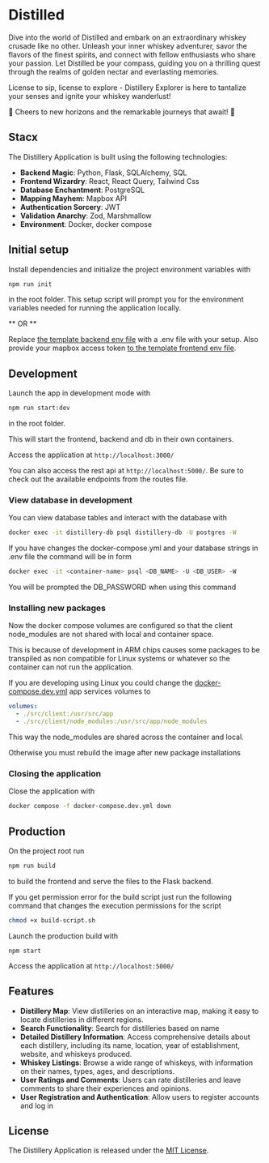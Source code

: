 # Distilled

Dive into the world of Distilled and embark on an extraordinary whiskey crusade like no other. Unleash your inner whiskey adventurer, savor the flavors of the finest spirits, and connect with fellow enthusiasts who share your passion. Let Distilled be your compass, guiding you on a thrilling quest through the realms of golden nectar and everlasting memories.

License to sip, license to explore - Distillery Explorer is here to tantalize your senses and ignite your whiskey wanderlust!

🥃 Cheers to new horizons and the remarkable journeys that await! 🥃

## Stacx

The Distillery Application is built using the following technologies:

- **Backend Magic**: Python, Flask, SQLAlchemy, SQL
- **Frontend Wizardry**: React, React Query, Tailwind Css
- **Database Enchantment**: PostgreSQL
- **Mapping Mayhem**: Mapbox API
- **Authentication Sorcery**: JWT
- **Validation Anarchy**: Zod, Marshmallow
- **Environment**: Docker, docker compose

## Initial setup

Install dependencies and initialize the project environment variables with

```bash
npm run init
```

in the root folder. This setup script will prompt you for the environment variables needed for running the application locally.

** OR **

Replace [the template backend env file](src/server/.env.template) with a .env file with your setup.
Also provide your mapbox access token [to the template frontend env file](src/client/.env.template).

## Development

Launch the app in development mode with

```bash
npm run start:dev
```

in the root folder.

This will start the frontend, backend and db in their own containers.

Access the application at `http://localhost:3000/`

You can also access the rest api at `http://localhost:5000/`. Be sure to check out the available endpoints from the routes file.

### View database in development

You can view database tables and interact with the database with

```bash
docker exec -it distillery-db psql distillery-db -U postgres -W
```

If you have changes the docker-compose.yml and your database strings in .env file the command will be in form

```bash
docker exec -it <container-name> psql <DB_NAME> -U <DB_USER> -W
```

You will be prompted the DB_PASSWORD when using this command

### Installing new packages

Now the docker compose volumes are configured so that the client node_modules are not shared with local and container space.

This is because of development in ARM chips causes some packages to be transpiled as non compatible for Linux systems or whatever so the container can not run the application.

If you are developing using Linux you could change the [docker-compose.dev.yml]() app services volumes to

```yml
volumes:
  - ./src/client:/usr/src/app
  - ./src/client/node_modules:/usr/src/app/node_modules
```

This way the node_modules are shared across the container and local.

Otherwise you must rebuild the image after new package installations

### Closing the application

Close the application with

```bash
docker compose -f docker-compose.dev.yml down
```

## Production

On the project root run

```bash
npm run build
```

to build the frontend and serve the files to the Flask backend.

If you get permission error for the build script just run the following command that
changes the execution permissions for the script

```bash
chmod +x build-script.sh
```

Launch the production build with

```
npm start
```

Access the application at `http://localhost:5000/`

## Features

- **Distillery Map**: View distilleries on an interactive map, making it easy to locate distilleries in different regions.
- **Search Functionality**: Search for distilleries based on name
- **Detailed Distillery Information**: Access comprehensive details about each distillery, including its name, location, year of establishment, website, and whiskeys produced.
- **Whiskey Listings**: Browse a wide range of whiskeys, with information on their names, types, ages, and descriptions.
- **User Ratings and Comments**: Users can rate distilleries and leave comments to share their experiences and opinions.
- **User Registration and Authentication**: Allow users to register accounts and log in

## License

The Distillery Application is released under the [MIT License](LICENSE).
